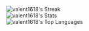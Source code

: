![valent1618's Streak](https://github-readme-streak-stats.herokuapp.com/?user=valent1618&theme=vue-dark&hide_border=false)  
![valent1618's Stats](https://github-readme-stats.vercel.app/api?username=valent1618&theme=vue-dark&show_icons=true&hide_border=false&count_private=true)  
![valent1618's Top Languages](https://github-readme-stats.vercel.app/api/top-langs/?username=valent1618&theme=vue-dark&show_icons=true&hide_border=false&layout=compact)
